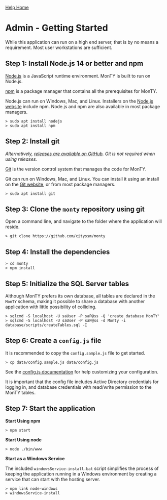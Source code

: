 [Help Home](readme.md)

# Admin - Getting Started

While this application can run on a high end server, that is by no means a requirement.
Most user workstations are sufficient.

## Step 1: Install Node.js 14 or better and npm

[Node.js](https://nodejs.org) is a JavaScript runtime environment.
MonTY is built to run on Node.js.

[npm](https://www.npmjs.com/) is a package manager that contains all the prerequisites
for MonTY.

Node.js can run on Windows, Mac, and Linux.
Installers on the [Node.js website](https://nodejs.org) include npm.
Node.js and npm are also available in most package managers.

    > sudo apt install nodejs
    > sudo apt install npm

## Step 2: Install git

*Alternatively, [releases are available on GitHub](https://github.com/cityssm/monty/releases).*
*Git is not required when using releases.*

[Git](https://git-scm.com/) is the version control system that manages the
code for MonTY.

Git can run on Windows, Mac, and Linux.
You can install it using an install on the [Git website](https://git-scm.com/),
or from most package managers.

    > sudo apt install git

## Step 3: Clone the `monty` repository using git

Open a command line, and navigate to the folder where the application will reside.

    > git clone https://github.com/cityssm/monty

## Step 4: Install the dependencies

    > cd monty
    > npm install

## Step 5: Initialize the SQL Server tables

Although MonTY prefers its own database,
all tables are declared in the `MonTY` schema,
making it possible to share a database with another application with little possibility of colliding.

    > sqlcmd -S localhost -U saUser -P saP@ss -Q 'create database MonTY'
    > sqlcmd -S localhost -U saUser -P saP@ss -d Monty -i database/scripts/createTables.sql -I

## Step 6: Create a `config.js` file

It is recommended to copy the `config.sample.js` file to get started.

    > cp data/config.sample.js data/config.js

See the [config.js documentation](admin-configJS.md) for help customizing
your configuration.

It is important that the config file includes Active Directory credentials for logging in,
and database credentials with read/write permission to the MonTY tables.

## Step 7: Start the application

**Start Using npm**

    > npm start

**Start Using node**

    > node ./bin/www

**Start as a Windows Service**

The included `windowsService-install.bat` script simplifies
the process of keeping the application running in a Windows environment
by creating a service that can start with the hosting server.

    > npm link node-windows
    > windowsService-install
